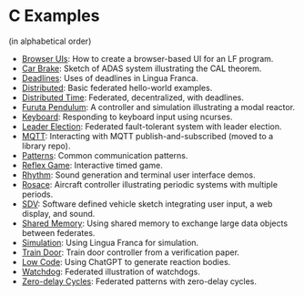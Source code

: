 # C Examples

(in alphabetical order)

* [Browser UIs](src/browser-ui/README.md): How to create a browser-based UI for an LF program.
* [Car Brake](src/car-brake/README.md): Sketch of ADAS system illustrating the CAL theorem.
* [Deadlines](src/deadlines/README.md): Uses of deadlines in Lingua Franca.
* [Distributed](src/distributed/README.md): Basic federated hello-world examples.
* [Distributed Time](src/distributed-time/README.md): Federated, decentralized, with deadlines.
* [Furuta Pendulum](src/modal_models/FurutaPendulum/README.md): A controller and simulation illustrating a modal reactor.
* [Keyboard](src/keyboard/README.md): Responding to keyboard input using ncurses.
* [Leader Election](src/leader-election/README.md): Federated fault-tolerant system with leader election.
* [MQTT](https://github.com/lf-lang/mqtt-c): Interacting with MQTT publish-and-subscribed (moved to a library repo).
* [Patterns](src/patterns/README.md): Common communication patterns.
* [Reflex Game](src/reflex-game/README.md): Interactive timed game.
* [Rhythm](src/rhythm/README.md): Sound generation and terminal user interface demos.
* [Rosace](src/rosace/README.md): Aircraft controller illustrating periodic systems with multiple periods.
* [SDV](src/sdv/README.md): Software defined vehicle sketch integrating user input, a web display, and sound.
* [Shared Memory](src/shared-memory/README.md): Using shared memory to exchange large data objects between federates. 
* [Simulation](src/simulation/README.md): Using Lingua Franca for simulation.
* [Train Door](src/train-door/README.md): Train door controller from a verification paper.
* [Low Code](src/low-code/LowCode.lf): Using ChatGPT to generate reaction bodies.
* [Watchdog](src/watchdog/README.md): Federated illustration of watchdogs.
* [Zero-delay Cycles](src/zero-delay-cycles/README.md): Federated patterns with zero-delay cycles.

